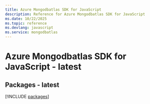 ```yaml
---
title: Azure Mongodbatlas SDK for JavaScript
description: Reference for Azure Mongodbatlas SDK for JavaScript
ms.date: 10/22/2025
ms.topic: reference
ms.devlang: javascript
ms.service: mongodbatlas
---
```

# Azure Mongodbatlas SDK for JavaScript - latest
## Packages - latest
[!INCLUDE [packages](mongodbatlas-index.md)]